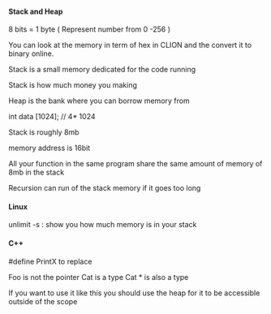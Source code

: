 #### Stack and Heap

8 bits = 1 byte ( Represent number from 0 -256 ) 

You can look at the memory in term of hex in CLION and the convert it to binary online.

Stack is a small memory dedicated for the code running 

Stack is how much money you making 

Heap is the bank where you can borrow memory from 

int data [1024]; // 4* 1024

Stack is roughly 8mb

memory address is 16bit 

All your function in the same program share the same amount of memory of 8mb in the stack 

Recursion can run of the stack memory if it goes too long 

#### Linux 
unlimit -s : show you how much memory is in your stack 

#### C++
#define PrintX to replace 


Foo is not the pointer
Cat is a type 
Cat * is also a type 


If you want to use it like this you should use the heap for it to be accessible outside of the scope 




